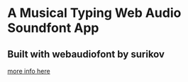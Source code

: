 # A Musical Typing Web Audio Soundfont App
## Built with webaudiofont by surikov

[more info here](https://github.com/surikov/webaudiofont)
